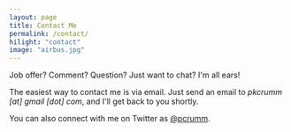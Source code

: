 ```yaml
---
layout: page
title: Contact Me
permalink: /contact/
hilight: "contact"
image: "airbus.jpg"
---
```


Job offer? Comment? Question? Just want to chat? I'm all ears!

The easiest way to contact me is via email. Just send an email to *pkcrumm [at] gmail [dot] com*, and I'll get back to you shortly.

You can also connect with me on Twitter as [@pcrumm](http://twitter.com/pcrumm).